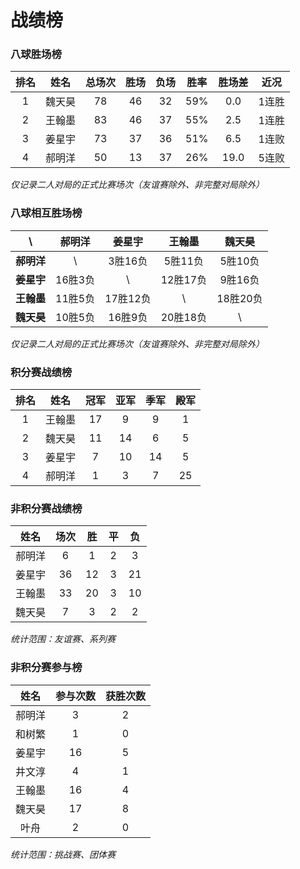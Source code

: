 # 战绩榜

### 八球胜场榜

| 排名 | 姓名   | 总场次 | 胜场 | 负场 | 胜率  | 胜场差 | 近况  |
| :--: | :---: | :---: | :--: | :--: | :--: | :---: | :---: |
| 1    | 魏天昊 | 78    | 46   | 32   | 59%  | 0.0   | 1连胜 |
| 2    | 王翰墨 | 83    | 46   | 37   | 55%  | 2.5   | 1连胜 |
| 3    | 姜星宇 | 73    | 37   | 36   | 51%  | 6.5   | 1连败 |
| 4    | 郝明洋 | 50    | 13   | 37   | 26%  | 19.0  | 5连败 |

*仅记录二人对局的正式比赛场次（友谊赛除外、非完整对局除外）*

### 八球相互胜场榜

|    **\\**   | 郝明洋  | 姜星宇   | 王翰墨   | 魏天昊   |
| :--------: | :-----: | :------: | :------: | :-----: |
| **郝明洋** |   \\     | 3胜16负  | 5胜11负  | 5胜10负  |
| **姜星宇** | 16胜3负  |   \\     | 12胜17负 | 9胜16负  |
| **王翰墨** | 11胜5负  | 17胜12负 |   \\     | 18胜20负 |
| **魏天昊** | 10胜5负  | 16胜9负  | 20胜18负 |   \\     |

*仅记录二人对局的正式比赛场次（友谊赛除外、非完整对局除外）*

### 积分赛战绩榜

| 排名 | 姓名   | 冠军 | 亚军 | 季军 | 殿军 |
| :--: | :----: | :--: | :-: | :-: | :-: |
| 1    | 王翰墨 | 17   | 9   | 9   | 1   |
| 2    | 魏天昊 | 11   | 14  | 6   | 5   |
| 3    | 姜星宇 | 7    | 10  | 14  | 5   |
| 4    | 郝明洋 | 1    | 3   | 7   | 25  |

### 非积分赛战绩榜

| 姓名   | 场次 | 胜   | 平   | 负   |
| :---: | :--: | :--: | :--: | :--: |
| 郝明洋 |  6   |  1   |  2   |  3   |
| 姜星宇 |  36  |  12  |  3   |  21  |
| 王翰墨 |  33  |  20  |  3   |  10  |
| 魏天昊 |  7   |  3   |  2   |  2   |

*统计范围：友谊赛、系列赛*

### 非积分赛参与榜

| 姓名   | 参与次数 | 获胜次数 |
| :----: | :-----: | :-----: |
| 郝明洋  |    3    |    2    |
| 和树繁  |    1    |    0    |
| 姜星宇  |   16    |    5    |
| 井文淳  |    4    |    1    |
| 王翰墨  |   16    |    4    |
| 魏天昊  |   17    |    8    |
| 叶舟    |    2    |    0    |

*统计范围：挑战赛、团体赛*